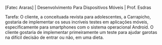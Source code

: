 [Fatec Araras] | Desenvolvimento Para Dispositivos Móveis | Prof. Esdras

Tarefa: O cliente, a conceituada revista para adolescentes, a Carrapicho, gostaria de implementar os seus incríveis testes em aplicações móveis, especificamente para smartphones com o sistema operacional Android. O cliente gostaria de implementar primeiramente um teste para ajudar garotas na difícil decisão de entrar ou não, em uma dieta.